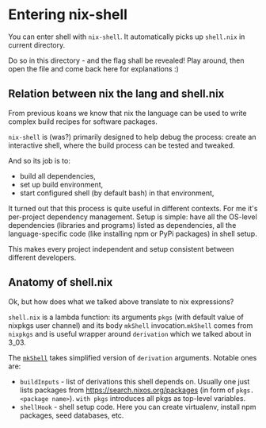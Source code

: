 # Entering nix-shell

You can enter shell with `nix-shell`. It automatically picks up `shell.nix` in current directory.

Do so in this directory - and the flag shall be revealed! Play around, then open the file and come back here for explanations :)

## Relation between nix the lang and shell.nix

From previous koans we know that nix the language can be used to write complex build recipes for software packages.

`nix-shell` is (was?) primarily designed to help debug the process: create an interactive shell, where the build process can be tested and tweaked.

And so its job is to:
- build all dependencies,
- set up build environment,
- start configured shell (by default bash) in that environment,

It turned out that this process is quite useful in different contexts.
For me it's per-project dependency management.
Setup is simple: have all the OS-level dependencies (libraries and programs) listed as dependencies, all the language-specific code (like installing npm or PyPi packages) in shell setup.

This makes every project independent and setup consistent between different developers.

## Anatomy of shell.nix

Ok, but how does what we talked above translate to nix expressions?

`shell.nix` is a lambda function: its arguments `pkgs` (with default value of nixpkgs user channel) and its body `mkShell` invocation.`mkShell` comes from `nixpkgs` and is useful wrapper around `derivation` which we talked about in 3_03.

The [`mkShell`](https://ryantm.github.io/nixpkgs/builders/special/mkshell/) takes simplified version of `derivation` arguments. Notable ones are:
- `buildInputs` - list of derivations this shell depends on. Usually one just lists packages from https://search.nixos.org/packages (in form of `pkgs.<package name>`). `with pkgs` introduces all pkgs as top-level variables.
- `shellHook` - shell setup code. Here you can create virtualenv, install npm packages, seed databases, etc.
